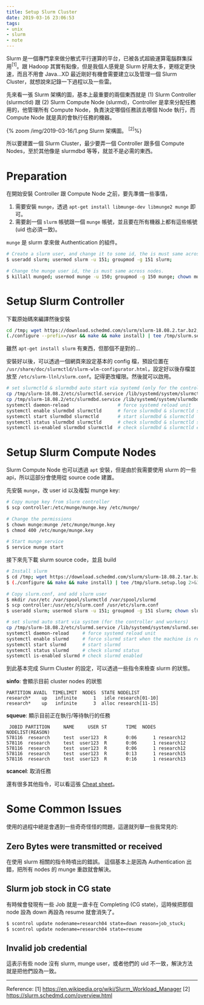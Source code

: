 ```yaml
---
title: Setup Slurm Cluster
date: 2019-03-16 23:06:53
tags:
- unix
- slurm
- note
---
```


Slurm 是一個專門拿來做分散式平行運算的平台，已被各式超級運算電腦群集採用<sup>[1]</sup>。跟 Hadoop 其實有點像，但是我個人感覺是 Slurm 好用太多，更穩定更快速，而且不用會 Java...XD
最近剛好有機會需要建立以及管理一個 Slurm Cluster，就想說來記錄一下過程以及一些雷。

<!-- more -->

先來看一張 Slurm 架構的圖，基本上最重要的兩個東西就是 (1) Slurm Controller (slurmctld) 跟 (2) Slurm Compute Node (slurmd)，Controller 是拿來分配任務用的，他管理所有 Compute Node，負責決定哪個任務該去哪個 Node 執行，而 Compute Node 就是真的會執行任務的機器。

{% zoom /img/2019-03-16/1.png Slurm 架構圖。 <sup>[2]</sup>%}

所以要建置一個 Slurm Cluster，最少要弄一個 Controller 跟多個 Compute Nodes，至於其他像是 slurmdbd 等等，就並不是必需的東西。

# Preparation

在開始安裝 Controller 跟 Compute Node 之前，要先準備一些事情，
1. 需要安裝 `munge`，透過 `apt-get install libmunge-dev libmunge2 munge` 即可。
2. 需要創一個 `slurm` 帳號跟一個 `munge` 帳號，並且要在所有機器上都有這些帳號 (uid 也必須一致)。

`munge` 是 slurm 拿來做 Authentication 的組件。

```sh
# Create a slurm user, and change it to some id, the is must same across nodes.
$ useradd slurm; usermod slurm -u 151; groupmod -g 151 slurm;
 
# Change the munge user id, the is must same across nodes.
$ killall munged; usermod munge -u 150; groupmod -g 150 munge; chown munge:munge -R /var/log/munge/ /run/munge /var/lib/munge /etc/munge
```

# Setup Slurm Controller

下載原始碼來編譯然後安裝

```sh
cd /tmp; wget https://download.schedmd.com/slurm/slurm-18.08.2.tar.bz2; tar xvjf slurm-18.08.2.tar.bz2; cd slurm-18.08.2/
(./configure --prefix=/usr && make && make install) | tee /tmp/slurm.setup.log 2>&1

```

雖然 `apt-get install slurm` 有東西，但那個不是對的...

安裝好以後，可以透過一個網頁來設定基本的 config 檔，預設位置在 `/usr/share/doc/slurmctld/slurm-wlm-configurator.html`，設定好以後存檔並放至 `/etc/slurm-llnl/slurm.conf`。記得更改權限。然後就可以啟用。

```sh
# set slurmctld & slurmdbd auto start via systemd (only for the controller)
cp /tmp/slurm-18.08.2/etc/slurmctld.service /lib/systemd/system/slurmctld.service
cp /tmp/slurm-18.08.2/etc/slurmdbd.service /lib/systemd/system/slurmdbd.service
systemctl daemon-reload                  # force systemd reload unit
systemctl enable slurmdbd slurmctld      # force slurmdbd & slurmctld start after the machine is ready
systemctl start slurmdbd slurmctld       # start slurmdbd & slurmctld
systemctl status slurmdbd slurmctld      # check slurmdbd & slurmctld status
systemctl is-enabled slurmdbd slurmctld  # check slurmdbd & slurmctld enabled
```

# Setup Slurm Compute Nodes

Slurm Compute Node 也可以透過 `apt` 安裝，但是由於我需要使用 slurm 的一些 api，所以這部分會使用從 source code 建置。

先安裝 `munge`，改 user id 以及複製 munge key:

```sh
# Copy munge key from slurm controller
$ scp controller:/etc/munge/munge.key /etc/munge/
 
# Change the permissions
$ chown munge:munge /etc/munge/munge.key
$ chmod 400 /etc/munge/munge.key
 
# Start munge service
$ service munge start
```

接下來先下載 slurm source code，並且 build

```sh
# Install slurm
$ cd /tmp; wget https://download.schedmd.com/slurm/slurm-18.08.2.tar.bz2; tar xvjf slurm-18.08.2.tar.bz2; cd slurm-18.08.2/
$ (./configure && make && make install) | tee /tmp/slurm.setup.log 2>&1
 
# Copy slurm.conf, and add slurm user
$ mkdir /usr/etc /var/spool/slurmctld /var/spool/slurmd
$ scp controller:/usr/etc/slurm.conf /usr/etc/slurm.conf
$ useradd slurm; usermod slurm -u 151; groupmod -g 151 slurm; chown slurm:slurm -R /var/log/slurm* /run/slurm* /var/lib/slurm* /etc/slurm* /var/spool/slurm*

# set slurmd auto start via system (for the controller and workers)
cp /tmp/slurm-18.08.2/etc/slurmd.service /lib/systemd/system/slurmd.service
systemctl daemon-reload     # force systemd reload unit
systemctl enable slurmd     # force slurmd start when the machine is ready.
systemctl start slurmd      # start slurmd
systemctl status slurmd     # check slurmd status
systemctl is-enabled slurmd # check slurmd enabled 
```

到此基本完成 Slurm Cluster 的設定，可以透過一些指令來檢查 slurm 的狀態。

**sinfo**: 會顯示目前 cluster nodes 的狀態

```
PARTITION AVAIL  TIMELIMIT  NODES  STATE NODELIST
research*    up   infinite      1   idle research[01-10]
research*    up   infinite      3  alloc research[11-15]
```

**squeue**: 顯示目前正在執行/等待執行的任務

```
 JOBID PARTITION     NAME     USER ST       TIME  NODES NODELIST(REASON)
578116  research     test  user123  R       0:06      1 research12
578116  research     test  user123  R       0:06      1 research12
578116  research     test  user123  R       0:06      1 research12
578116  research     test  user123  R       0:13      1 research15
578116  research     test  user123  R       0:16      1 research13
```

**scancel**: 取消任務

還有很多其他指令，可以看這張 [Cheat sheet](https://slurm.schedmd.com/pdfs/summary.pdf)。

# Some Common Issues

使用的過程中總是會遇到一些奇奇怪怪的問題，這邊就列舉一些我常見的:

## Zero Bytes were transmitted or received

在使用 slurm 相關的指令時噴出的錯誤。
這個基本上是因為 Authentication 出錯，把所有 nodes 的 munge 重啟就會解決。

## Slurm job stock in CG state

有時候會發現有一些 Job 就是一直卡在 Completing (CG state)，這時候把那個 node 設為 down 再設為 resume 就會消失了。

```sh
$ scontrol update nodename=research04 state=down reason=job_stuck;
$ scontrol update nodename=research04 state=resume
```

## Invalid job credential

這表示有些 node 沒有 slurm, munge user，或者他們的 uid 不一致，解決方法就是把他們設為一致。

---

Reference:
[1] https://en.wikipedia.org/wiki/Slurm_Workload_Manager
[2] https://slurm.schedmd.com/overview.html